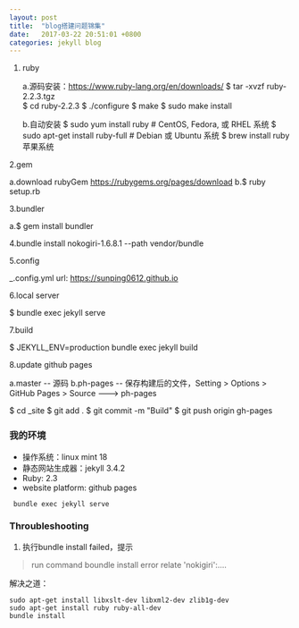 ```yaml
---
layout: post
title:  "blog搭建问题锦集"
date:   2017-03-22 20:51:01 +0800
categories: jekyll blog
---
```


1. ruby

   a.源码安装：https://www.ruby-lang.org/en/downloads/
     $ tar -xvzf ruby-2.2.3.tgz    
     $ cd ruby-2.2.3
     $ ./configure
     $ make
     $ sudo make install
   
   b.自动安装
     $ sudo yum install ruby    # CentOS, Fedora, 或 RHEL 系统
     $ sudo apt-get install ruby-full # Debian 或 Ubuntu 系统
     $ brew install ruby 苹果系统

2.gem

   a.download rubyGem https://rubygems.org/pages/download
   b.$ ruby setup.rb

3.bundler

   a.$ gem install bundler

4.bundle install nokogiri-1.6.8.1 --path vendor/bundle

5.config

   _.config.yml
       url:  https://sunping0612.github.io

6.local server
   
   $ bundle exec jekyll serve

7.build

   $ JEKYLL_ENV=production bundle exec jekyll build

8.update github pages
   
   a.master -- 源码
   b.ph-pages -- 保存构建后的文件，Setting > Options > GitHub Pages > Source ---> ph-pages

   $ cd _site
   $ git add .
   $ git commit -m "Build"
   $ git push origin gh-pages


### 我的环境
- 操作系统：linux mint 18
- 静态网站生成器：jekyll 3.4.2
- Ruby: 2.3
- website platform: github pages

```
 bundle exec jekyll serve
```

### Throubleshooting
1. 执行bundle install failed，提示
>run command boundle install error relate 'nokigiri':....

解决之道：
```shell
sudo apt-get install libxslt-dev libxml2-dev zlib1g-dev
sudo apt-get install ruby ruby-all-dev
bundle install
```

